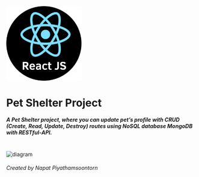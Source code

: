 <img src="./react.png" alt="React Logo" width="200px">

# Pet Shelter Project
##### A Pet Shelter project, where you can update pet’s profile with CRUD (Create, Read, Update, Destroy) routes using NoSQL database MongoDB with RESTful-API.
<br />

<img src="./" alt="diagram">

###### Created by Napat Piyathamsoontorn
